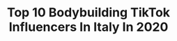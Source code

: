 ---
title: Top 10 Bodybuilding TikTok Influencers In Italy In 2020
description: >-
  Find top bodybuilding TikTok influencers in Italy in 2020. Most popular hashtags: #fitness #bodybuilding #workout #motivation.
platform: TikTok
hits: 14
text_top: Analyze the best TikTok influencers on inBeat.
text_bottom: Our search engine has 14 TikTok influencers like this in Italy for you to work with.
profiles:
  - username: "lorenzorotatori"
    fullname: >-
      Lorenzo Rotatori
    bio: >-
      🏆athlete🏆 🥋martial artist🥋 🧨🧨stuntman🧨🧨 manphysique european champion🏅
    location: "Italy"
    followers: 40500
    engagement: 834
    commentsToLikes: 0.070637
    id: ckc86m5ty5mdh0j23s57f7ao7
    verified: false
    hashtags: "#bodybuilder, #nature, #lorenzorotatori, #crazy"
  - username: "salvospera"
    fullname: >-
      Salvo Spera
    bio: >-
      Athlete /C. P. /ifbb PLATINUM MUSCLE 24y.o. ♐ Sicilia 🇮🇹 Coaching online
    location: "Italy"
    followers: 10800
    engagement: 888
    commentsToLikes: 0.021133
    id: ckbf0064nldlu0j236l533whl
    verified: false
    hashtags: "#classicphysique, #lifestyle, #gym, #bodybuilding"
  - username: "chiara.gggg"
    fullname: >-
      chiara.ggg
    bio: >-
      Italian girl 🇮🇹 Personal Trainer🏋🏻 24 years 🌸
    location: "Italy"
    followers: 15300
    engagement: 457
    commentsToLikes: 0.027796
    id: ckace8z1xlovo0i78geum7u90
    verified: false
    hashtags: "#bikini, #doubleyourimpact, #addominali, #panciapiatta"
  - username: "eddy_kood"
    fullname: >-
      eddy 
    bio: >-
      📍🇮🇹 🇦🇱 ( Instagram eddykood)
    location: "Italy"
    followers: 2908
    engagement: 464
    commentsToLikes: 0.013690
    id: ckbqudcy2eshv0j23pfj5chxr
    verified: false
    hashtags: "#tiktokitaly, #video, #beach, #milan"
  - username: "calis_mata"
    fullname: >-
      Tommaso Mata
    bio: >-
      SEGUIMI📍Milano Atleta Calisthenics Street Gorilla🤸🏼‍♂ Instagram: tommi__cali
    location: "Italy"
    followers: 7206
    engagement: 434
    commentsToLikes: 0.040553
    id: ckb99ipiuts600j233snevw8j
    verified: false
    hashtags: "#trend, #fitness, #viral, #neiperte"
  - username: "francescofit93"
    fullname: >-
      Francesco Fontana
    bio: >-
      Palermo Italy 🇮🇹 Instagram: francescofit93
    location: "Italy"
    followers: 7735
    engagement: 445
    commentsToLikes: 0.013646
    id: cka6bt1vn1m4w0i78ocpy35tv
    verified: false
    hashtags: "#fit, #photooftheday, #instagood, #lifestyle"
  - username: "tiafisioaesthetic"
    fullname: >-
      Tiafisio_aesthetic_
    bio: >-
      ROAD TO 200K🤷🏼‍♂️ Seguimi su IG @tiafisio_aesthetic_ per scoprire più di me.
    location: "Italy"
    followers: 184300
    engagement: 1000
    commentsToLikes: 0.029500
    id: ck9si09liwbof0j78kabkdcf0
    verified: false
    hashtags: "#magia, #mammaefiglio, #famiglia, #mamma"
  - username: "amazing_fit.people"
    fullname: >-
      Amazing People 💪🔥
    bio: >-
      instagram: @amazing_fit.people TARGET: 20k🔥🎯
    location: "Italy"
    followers: 16900
    engagement: 1362
    commentsToLikes: 0.016047
    id: ckc1xipkr1ei00j23pznc5ocv
    verified: false
    hashtags: "#athlete, #tricks, #gym, #fit"
  - username: "matteo_diamante_official"
    fullname: >-
      Matteo Diamante
    bio: >-
      #ildiamantone Pov, film voice e cose divertenti. Fatti un giro 💎
    location: "Italy"
    followers: 172500
    engagement: 1087
    commentsToLikes: 0.011704
    id: ck8semk2tkbpc0j78ueo21yvo
    verified: false
    hashtags: "#ildiamantone, #attore, #xte, #sport"
  - username: "luis53550"
    fullname: >-
      Luis Calisthenics
    bio: >-
      Non dimenticatevi di seguirmi anche su instagram😘
    location: "Italy"
    followers: 13100
    engagement: 1794
    commentsToLikes: 0.018008
    id: ck9v7ht0962im0j78n0i5onve
    verified: false
    hashtags: "#calisthenics, #foryou, #viral, #foryoupage"
---